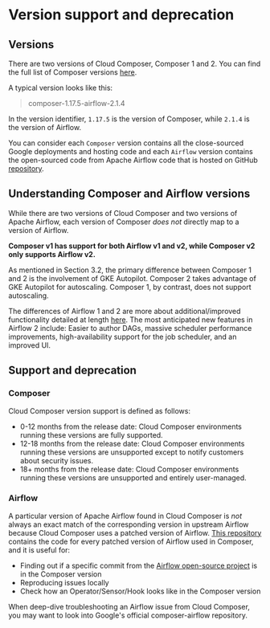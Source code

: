 # Version support and deprecation

## Versions

There are two versions of Cloud Composer, Composer 1 and 2. You can find the full list of Composer versions [here](https://cloud.google.com/composer/docs/concepts/versioning/composer-versions).

A typical version looks like this:

> composer-1.17.5-airflow-2.1.4

In the version identifier, `1.17.5` is the version of Composer, while `2.1.4` is the version of Airflow.

You can consider each `Composer` version contains all the close-sourced Google deployments and hosting code and each `Airflow` version contains the open-sourced code from Apache Airflow code that is hosted on GitHub [repository](https://github.com/apache/airflow).

## Understanding Composer and Airflow versions

While there are two versions of Cloud Composer and two versions of Apache Airflow, each version of Composer _does not_ directly map to a version of Airflow.

**Composer v1 has support for both Airflow v1 and v2, while Composer v2 only supports Airflow v2.**

As mentioned in Section 3.2, the primary difference between Composer 1 and 2 is the involvement of GKE Autopilot. Composer 2 takes advantage of GKE Autopilot for autoscaling. Composer 1, by contrast, does not support autoscaling.

The differences of Airflow 1 and 2 are more about additional/improved functionality detailed at length [here](https://airflow.apache.org/blog/airflow-two-point-oh-is-here/). The most anticipated new features in Airflow 2 include: Easier to author DAGs, massive scheduler performance improvements, high-availability support for the job scheduler, and an improved UI.

## Support and deprecation

### Composer

Cloud Composer version support is defined as follows:

- 0-12 months from the release date: Cloud Composer environments running these versions are fully supported.
- 12-18 months from the release date: Cloud Composer environments running these versions are unsupported except to notify customers about security issues.
- 18+ months from the release date: Cloud Composer environments running these versions are unsupported and entirely user-managed.

### Airflow

A particular version of Apache Airflow found in Cloud Composer is _not_ always an exact match of the corresponding version in upstream Airflow because Cloud Composer uses a patched version of Airflow.
[This repository](https://github.com/GoogleCloudPlatform/composer-airflow/tree/2.0.2) contains the code for every patched version of Airflow used in Composer, and it is useful for:

- Finding out if a specific commit from the [Airflow open-source project](https://github.com/apache/airflow) is in the Composer version
- Reproducing issues locally
- Check how an Operator/Sensor/Hook looks like in the Composer version

When deep-dive troubleshooting an Airflow issue from Cloud Composer, you may want to look into Google's official composer-airflow repository.
